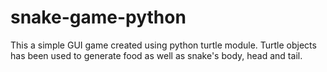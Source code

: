 # snake-game-python
This a simple GUI game created using python turtle module. Turtle objects has been used to generate food as well as snake's body, head and tail.
